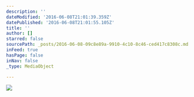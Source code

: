 ```yaml
---
description: ''
dateModified: '2016-06-08T21:01:39.359Z'
datePublished: '2016-06-08T21:01:55.105Z'
title: ''
author: []
starred: false
sourcePath: _posts/2016-06-08-09c8e89a-9910-4c10-8c46-ced417c8308c.md
inFeed: true
hasPage: false
inNav: false
_type: MediaObject

---
```

![](https://the-grid-user-content.s3-us-west-2.amazonaws.com/a175767e-e064-4737-a9e1-d252321b7089.png)